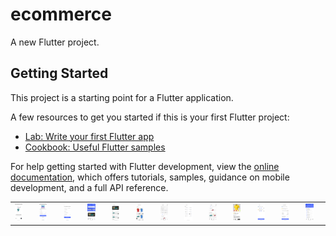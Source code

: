# ecommerce

A new Flutter project.

## Getting Started

This project is a starting point for a Flutter application.

A few resources to get you started if this is your first Flutter project:

- [Lab: Write your first Flutter app](https://docs.flutter.dev/get-started/codelab)
- [Cookbook: Useful Flutter samples](https://docs.flutter.dev/cookbook)

For help getting started with Flutter development, view the
[online documentation](https://docs.flutter.dev/), which offers tutorials,
samples, guidance on mobile development, and a full API reference.
<table>
  <tr>
    <td><img src="screenshots/img1.jpg" alt="Image 1" style="width:50%;"></td>
    <td><img src="screenshots/img2.jpg" alt="Image 2" style="width:50%;"></td>
    <td><img src="screenshots/img3.jpg" alt="Image 3" style="width:50%;"></td>
    <td><img src="screenshots/img4.jpg" alt="Image 4" style="width:50%;"></td>
    <td><img src="screenshots/img5.jpg" alt="Image 5" style="width:50%;"></td>
    <td><img src="screenshots/img6.jpg" alt="Image 6" style="width:50%;"></td>
    <td><img src="screenshots/img7.jpg" alt="Image 7" style="width:50%;"></td>
    <td><img src="screenshots/img8.jpg" alt="Image 8" style="width:50%;"></td>
    <td><img src="screenshots/img9.jpg" alt="Image 9" style="width:50%;"></td>
    <td><img src="screenshots/img10.jpg" alt="Image 10" style="width:50%;"></td>
    <td><img src="screenshots/img11.jpg" alt="Image 11" style="width:50%;"></td>
    <td><img src="screenshots/img12.jpg" alt="Image 12" style="width:50%;"></td>
    <td><img src="screenshots/img13.jpg" alt="Image 13" style="width:50%;"></td>
    
  </tr>
</table>
